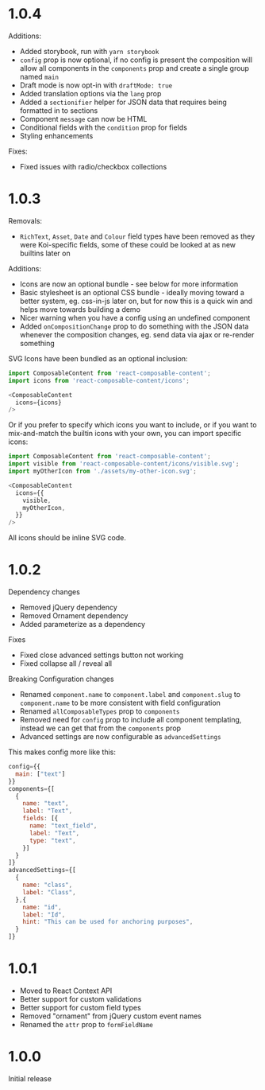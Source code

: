 # 1.0.4

Additions:

* Added storybook, run with `yarn storybook`
* `config` prop is now optional, if no config is present the composition will allow all components in the `components` prop and create a single group named `main`
* Draft mode is now opt-in with `draftMode: true`
* Added translation options via the `lang` prop
* Added a `sectionifier` helper for JSON data that requires being formatted in to sections
* Component `message` can now be HTML
* Conditional fields with the `condition` prop for fields
* Styling enhancements

Fixes:

* Fixed issues with radio/checkbox collections

# 1.0.3

Removals:

* `RichText`, `Asset`, `Date` and `Colour` field types have been removed as they were Koi-specific fields, some of these could be looked at as new builtins later on

Additions: 

* Icons are now an optional bundle - see below for more information
* Basic stylesheet is an optional CSS bundle - ideally moving toward a better system, eg. css-in-js later on, but for now this is a quick win and helps move towards building a demo
* Nicer warning when you have a config using an undefined component
* Added `onCompositionChange` prop to do something with the JSON data whenever the composition changes, eg. send data via ajax or re-render something

SVG Icons have been bundled as an optional inclusion:

```js
import ComposableContent from 'react-composable-content';
import icons from 'react-composable-content/icons';

<ComposableContent
  icons={icons}
/>
```

Or if you prefer to specify which icons you want to include, or if you want to mix-and-match the builtin icons with your own, you can import specific icons:

```js
import ComposableContent from 'react-composable-content';
import visible from 'react-composable-content/icons/visible.svg';
import myOtherIcon from './assets/my-other-icon.svg';

<ComposableContent
  icons={{
    visible,
    myOtherIcon,
  }}
/>
```

All icons should be inline SVG code.

# 1.0.2

Dependency changes

* Removed jQuery dependency
* Removed Ornament dependency
* Added parameterize as a dependency

Fixes

* Fixed close advanced settings button not working
* Fixed collapse all / reveal all

Breaking Configuration changes

* Renamed `component.name` to `component.label` and `component.slug` to `component.name` to be more consistent with field configuration
* Renamed `allComposableTypes` prop to `components`
* Removed need for `config` prop to include all component templating, instead we can get that from the `components` prop
* Advanced settings are now configurable as `advancedSettings`

This makes config more like this:

```js
config={{
  main: ["text"]
}}
components={[
  {
    name: "text",
    label: "Text",
    fields: [{
      name: "text_field",
      label: "Text",
      type: "text",
    }]
  }
]}
advancedSettings={[
  {
    name: "class",
    label: "Class",
  },{
    name: "id",
    label: "Id",
    hint: "This can be used for anchoring purposes",
  }
]}
```

# 1.0.1

* Moved to React Context API
* Better support for custom validations
* Better support for custom field types
* Removed "ornament" from jQuery custom event names
* Renamed the `attr` prop to `formFieldName`

# 1.0.0

Initial release